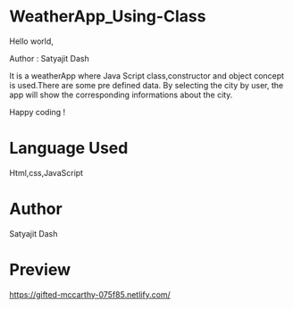 # WeatherApp_Using-Class
Hello world,

Author : Satyajit Dash

It is a weatherApp where Java Script class,constructor and object concept is used.There are some pre defined data. By selecting the city by user, the app will show the corresponding informations about the city.

Happy coding !

# Language Used
Html,css,JavaScript

# Author
Satyajit Dash

# Preview
https://gifted-mccarthy-075f85.netlify.com/
